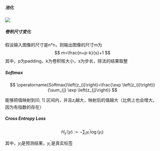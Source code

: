 ##### 池化

![](https://gitee.com/liu-huilin/markdownimg/raw/main/img2022/notes_ml_maxpooling1.png)

##### 卷积尺寸变化

假设输入图像的尺寸是n*n，则输出图像的尺寸m为
$$
m=\frac{n+p-k}{s}+1
$$
其中，p为padding，k为卷积核大小，s为步长，除法的结果取整

##### Softmax

$$
\operatorname{Softmax}\left(z_{i}\right)=\frac{\exp \left(z_{i}\right)}{\sum_{j} \exp \left(z_{j}\right)}
$$

能够把值映射到[0, 1] 区间内，并且$z_i$越大，映射后的值越大（比例上也会增大，因为有指数的存在）



##### Cross Entropy Loss

$$
H_{y^{\prime}}(y):=-\sum_{i} y_{i}^{\prime} \log \left(y_{i}\right)
$$

其中，$y_i$是预测结果，$y_{i}^{\prime}$是真实标签

